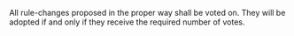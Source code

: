 All rule-changes proposed in the proper way shall be voted on. They will be adopted if and only if they receive the required number of votes.
